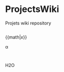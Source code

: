 # ProjectsWiki
Projets wiki repository

<math>LaTex</math>

{{math|<var>x</var>}}

&alpha;


<math>\sum_{i=0}^\infty 2^{-i}</math>

<math>\oiint_{\scriptstyle S}( \nabla \times \bold{F} ) \cdot {\rm d}\bold{S} = \oint_{\partial S} \bold{F} \cdot {\rm d}\boldsymbol{\ell} </math>

<chem>H2O</chem>
